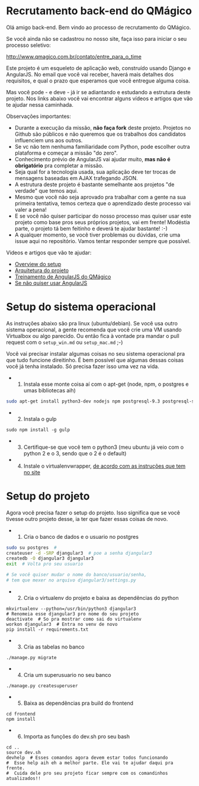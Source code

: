 # Recrutamento back-end do QMágico

Olá amigo back-end. Bem vindo ao processo de recrutamento do QMágico.

Se você ainda não se cadastrou no nosso site, faça isso para iniciar o seu processo seletivo:

http://www.qmagico.com.br/contato/entre_para_o_time

Este projeto é um esqueleto de aplicação web, construído usando Django e AngularJS.
No email que você vai receber, haverá mais detalhes dos requisitos, e qual o prazo que esperamos que você entregue alguma coisa.

Mas você pode - e deve - já ir se adiantando e estudando a estrutura deste projeto. Nos links abaixo você vai encontrar alguns vídeos e artigos que vão te ajudar nessa caminhada.

Observações importantes:

* Durante a execução da missão, **não faça fork** deste projeto. Projetos no Github são públicos e não queremos que os trabalhos dos candidatos influenciem uns aos outros.
* Se vc não tem nenhuma familiaridade com Python, pode escolher outra plataforma e começar a missão "do zero".
* Conhecimento prévio de AngularJS vai ajudar muito, **mas não é obrigatório** pra completar a missão.
* Seja qual for a tecnologia usada, sua aplicação deve ter trocas de mensagens baseadas em AJAX trafegando JSON.
* A estrutura deste projeto é bastante semelhante aos projetos "de verdade" que temos aqui.
* Mesmo que você não seja aprovado pra trabalhar com a gente na sua primeira tentativa, temos certeza que o aprendizado deste processo vai valer a pena!
* E se você não quiser participar do nosso processo mas quiser usar este projeto como base pros seus próprios projetos, vai em frente! Modéstia parte, o projeto tá bem feitinho e deverá te ajudar bastante! :-)
* A qualquer momento, se você tiver problemas ou dúvidas, crie uma issue aqui no repositório. Vamos tentar responder sempre que possível.

Videos e artigos que vão te ajudar:

* [Overview do setup](http://youtu.be/RvgZkrofgcU)
* [Arquitetura do projeto](https://www.youtube.com/watch?v=XarTMSK2Fq8)
* [Treinamento de AngularJS do QMágico](https://www.youtube.com/watch?v=-gL0Hbk74i4&list=PLgMNBa0XaIgcD9IGiqvAQxPrUEyW_i87I)
* [Se não quiser usar AngularJS](/sem_angular.md)

# Setup do sistema operacional

As instruções abaixo são pra linux (ubuntu/debian). Se você usa outro sistema operacional, a gente recomenda que você crie uma VM usando Virtualbox ou algo parecido. Ou então fica à vontade pra mandar o pull request com o `setup_win.md` ou `setup_mac.md` ;-)

Você vai precisar instalar algumas coisas no seu sistema operacional pra que tudo funcione direitinho. É bem possível que algumas dessas coisas você já tenha instalado. Só precisa fazer isso uma vez na vida.

* 1) Instala esse monte coisa aí com o apt-get (node, npm, o postgres e umas bibliotecas aih)

```bash
sudo apt-get install python3-dev nodejs npm postgresql-9.3 postgresql-server-dev-all
```

* 2) Instala o gulp

```shell
sudo npm install -g gulp
```

* 3) Certifique-se que você tem o python3 (meu ubuntu já veio com o python 2 e o 3, sendo que o 2 é o default)

* 4) Instale o virtualenvwrapper, [de acordo com as instruções que tem no site](http://virtualenvwrapper.readthedocs.org/en/latest/install.html)

# Setup do projeto

Agora você precisa fazer o setup do projeto. Isso significa que se você tivesse outro projeto desse, ia ter que fazer essas coisas de novo.

* 1) Cria o banco de dados e o usuario no postgres

```bash
sudo su postgres  #
createuser -d -SRP djangular3  # poe a senha djangular3
createdb -O djangular3 djangular3
exit  # Volta pro seu usuario

# Se você quiser mudar o nome do banco/usuario/senha,
# tem que mexer no arquivo djangular3/settings.py
```

* 2) Cria o virtualenv do projeto e baixa as dependências do python

```shell
mkvirtualenv --python=/usr/bin/python3 djangular3  
# Renomeia esse djangular3 pro nome do seu projeto
deactivate  # So pra mostrar como sai do virtualenv
workon djangular3  # Entra no venv de novo
pip install -r requirements.txt
```

* 3) Cria as tabelas no banco

```shell
./manage.py migrate
```

* 4) Cria um superusuario no seu banco

```shell
./manage.py createsuperuser
```

* 5) Baixa as dependências pra build do frontend

```shell
cd frontend
npm install
```

* 6) Importa as funções do dev.sh pro seu bash

```shell
cd ..
source dev.sh
devhelp  # Esses comandos agora devem estar todos funcionando
#  Esse help aih eh a melhor parte. Ele vai te ajudar daqui pra frente.
#  Cuida dele pro seu projeto ficar sempre com os comandinhos atualizados!!
```
